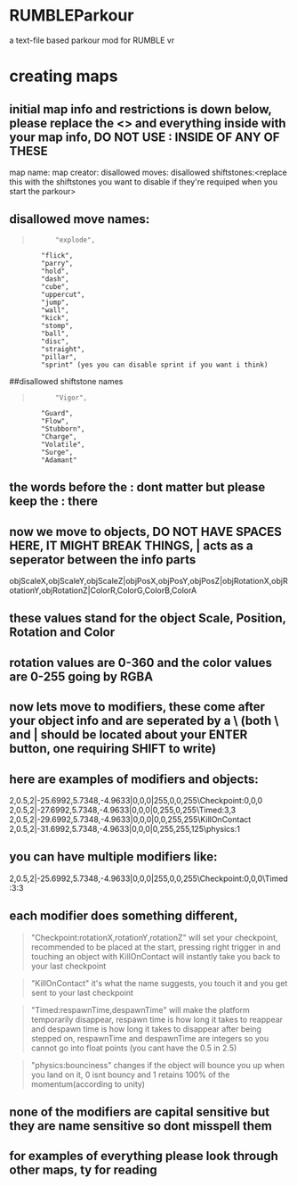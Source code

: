 # RUMBLEParkour
 a text-file based parkour mod for RUMBLE vr

# creating maps

## initial map info and restrictions is down below, please replace the <> and everything inside with your map info, DO NOT USE : INSIDE  OF ANY OF THESE

map name:<replace this with map name here>
map creator:<replace this with map creator name here>
disallowed moves:<replace this with the moves you want to disable>
disallowed shiftstones:<replace this with the shiftstones you want to disable if they're requiped when you start the parkour>

## disallowed move names:
>           "explode",
            "flick",
            "parry",
            "hold",
            "dash",
            "cube",
            "uppercut",
            "jump",
            "wall",
            "kick",
            "stomp",
            "ball",
            "disc",
            "straight",
            "pillar",
            "sprint" (yes you can disable sprint if you want i think)

##disallowed shiftstone names
>           "Vigor",
            "Guard",
            "Flow",
            "Stubborn",
            "Charge",
            "Volatile",
            "Surge",
            "Adamant"

## the words before the : dont matter but please keep the : there

## now we move to objects, DO NOT HAVE SPACES HERE, IT MIGHT BREAK THINGS, | acts as a seperator between the info parts

objScaleX,objScaleY,objScaleZ|objPosX,objPosY,objPosZ|objRotationX,objRotationY,objRotationZ|ColorR,ColorG,ColorB,ColorA

## these values stand for the object Scale, Position, Rotation and Color 
## rotation values are 0-360 and the color values are 0-255 going by RGBA

## now lets move to modifiers, these come after your object info and are seperated by a \ (both \ and | should be located about your ENTER button, one requiring SHIFT to write)
## here are examples of modifiers and objects:

2,0.5,2|-25.6992,5.7348,-4.9633|0,0,0|255,0,0,255\Checkpoint:0,0,0
2,0.5,2|-27.6992,5.7348,-4.9633|0,0,0|0,255,0,255\Timed:3,3
2,0.5,2|-29.6992,5.7348,-4.9633|0,0,0|0,0,255,255\KillOnContact
2,0.5,2|-31.6992,5.7348,-4.9633|0,0,0|0,255,255,125\physics:1

## you can have multiple modifiers like:

2,0.5,2|-25.6992,5.7348,-4.9633|0,0,0|255,0,0,255\Checkpoint:0,0,0\Timed:3:3

## each modifier does something different,

> "Checkpoint:rotationX,rotationY,rotationZ" will set your checkpoint, recommended to be placed at the start, pressing right trigger in and touching an object with KillOnContact will instantly take you back to your last checkpoint

> "KillOnContact" it's what the name suggests, you touch it and you get sent to your last checkpoint

> "Timed:respawnTime,despawnTime" will make the platform temporarily disappear, respawn time is how long it takes to reappear and despawn time is how long it takes to disappear after being stepped on, respawnTime and despawnTime are integers so you cannot go into float points (you cant have the 0.5 in 2.5)

> "physics:bounciness" changes if the object will bounce you up when you land on it, 0 isnt bouncy and 1 retains 100% of the momentum(according to unity)

## none of the modifiers are capital sensitive but they are name sensitive so dont misspell them
## for examples of everything please look through other maps, ty for reading
